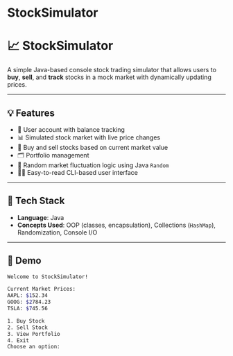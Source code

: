 # StockSimulator
# 📈 StockSimulator

A simple Java-based console stock trading simulator that allows users to **buy**, **sell**, and **track** stocks in a mock market with dynamically updating prices.

---

## 💡 Features

- 🧑 User account with balance tracking
- 📊 Simulated stock market with live price changes
- 💸 Buy and sell stocks based on current market value
- 🗂️ Portfolio management
- 🔁 Random market fluctuation logic using Java `Random`
- 👨‍💻 Easy-to-read CLI-based user interface

---

## 🧱 Tech Stack

- **Language**: Java
- **Concepts Used**: OOP (classes, encapsulation), Collections (`HashMap`), Randomization, Console I/O

---

## 🧪 Demo

```bash
Welcome to StockSimulator!

Current Market Prices:
AAPL: $152.34
GOOG: $2784.23
TSLA: $745.56

1. Buy Stock
2. Sell Stock
3. View Portfolio
4. Exit
Choose an option:
